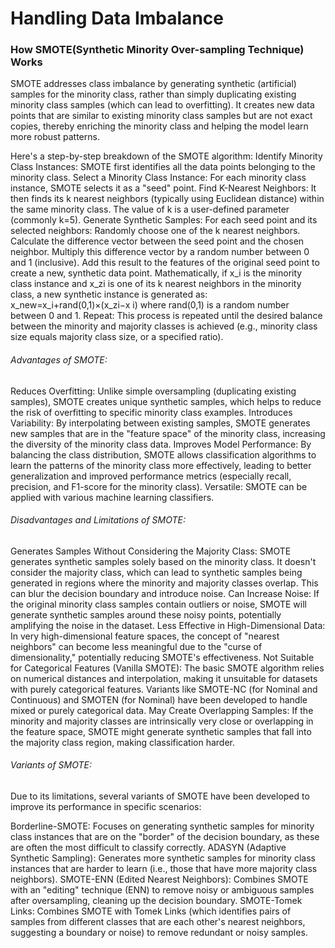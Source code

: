 # Handling Data Imbalance

### How SMOTE(Synthetic Minority Over-sampling Technique) Works
SMOTE addresses class imbalance by generating synthetic (artificial) samples for the minority class, rather than simply duplicating existing minority class samples (which can lead to overfitting). It creates new data points that are similar to existing minority class samples but are not exact copies, thereby enriching the minority class and helping the model learn more robust patterns.

Here's a step-by-step breakdown of the SMOTE algorithm:
Identify Minority Class Instances: SMOTE first identifies all the data points belonging to the minority class.
Select a Minority Class Instance: For each minority class instance, SMOTE selects it as a "seed" point.
Find K-Nearest Neighbors: It then finds its k nearest neighbors (typically using Euclidean distance) within the same minority class. The value of k is a user-defined parameter (commonly k=5).
Generate Synthetic Samples: For each seed point and its selected neighbors:
Randomly choose one of the k nearest neighbors.
Calculate the difference vector between the seed point and the chosen neighbor.
Multiply this difference vector by a random number between 0 and 1 (inclusive).
Add this result to the features of the original seed point to create a new, synthetic data point.
Mathematically, if x_i is the minority class instance and x_zi is one of its k nearest neighbors in the minority class, a new synthetic instance is generated as:
x_new=x_i+rand(0,1)×(x_zi−x i) where rand(0,1) is a random number between 0 and 1.
Repeat: This process is repeated until the desired balance between the minority and majority classes is achieved (e.g., minority class size equals majority class size, or a specified ratio).

###### Advantages of SMOTE:
Reduces Overfitting: Unlike simple oversampling (duplicating existing samples), SMOTE creates unique synthetic samples, which helps to reduce the risk of overfitting to specific minority class examples.
Introduces Variability: By interpolating between existing samples, SMOTE generates new samples that are in the "feature space" of the minority class, increasing the diversity of the minority class data.
Improves Model Performance: By balancing the class distribution, SMOTE allows classification algorithms to learn the patterns of the minority class more effectively, leading to better generalization and improved performance metrics (especially recall, precision, and F1-score for the minority class).
Versatile: SMOTE can be applied with various machine learning classifiers.

###### Disadvantages and Limitations of SMOTE:
Generates Samples Without Considering the Majority Class: SMOTE generates synthetic samples solely based on the minority class. It doesn't consider the majority class, which can lead to synthetic samples being generated in regions where the minority and majority classes overlap. This can blur the decision boundary and introduce noise.
Can Increase Noise: If the original minority class samples contain outliers or noise, SMOTE will generate synthetic samples around these noisy points, potentially amplifying the noise in the dataset.
Less Effective in High-Dimensional Data: In very high-dimensional feature spaces, the concept of "nearest neighbors" can become less meaningful due to the "curse of dimensionality," potentially reducing SMOTE's effectiveness.
Not Suitable for Categorical Features (Vanilla SMOTE): The basic SMOTE algorithm relies on numerical distances and interpolation, making it unsuitable for datasets with purely categorical features. Variants like SMOTE-NC (for Nominal and Continuous) and SMOTEN (for Nominal) have been developed to handle mixed or purely categorical data.
May Create Overlapping Samples: If the minority and majority classes are intrinsically very close or overlapping in the feature space, SMOTE might generate synthetic samples that fall into the majority class region, making classification harder.

###### Variants of SMOTE:
Due to its limitations, several variants of SMOTE have been developed to improve its performance in specific scenarios:

Borderline-SMOTE: Focuses on generating synthetic samples for minority class instances that are on the "border" of the decision boundary, as these are often the most difficult to classify correctly.
ADASYN (Adaptive Synthetic Sampling): Generates more synthetic samples for minority class instances that are harder to learn (i.e., those that have more majority class neighbors).
SMOTE-ENN (Edited Nearest Neighbors): Combines SMOTE with an "editing" technique (ENN) to remove noisy or ambiguous samples after oversampling, cleaning up the decision boundary.
SMOTE-Tomek Links: Combines SMOTE with Tomek Links (which identifies pairs of samples from different classes that are each other's nearest neighbors, suggesting a boundary or noise) to remove redundant or noisy samples.
